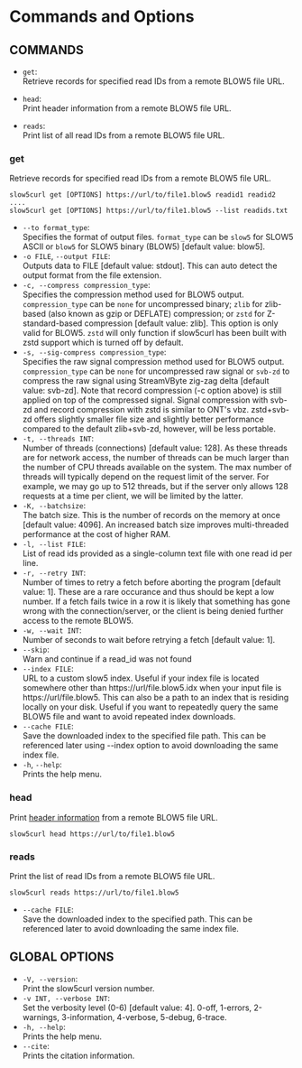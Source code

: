 # Commands and Options

## COMMANDS

* `get`:<br/>
    Retrieve records for specified read IDs from a remote BLOW5 file URL.

* `head`:<br/>
    Print header information from a remote BLOW5 file URL.

* `reads`:<br/>
    Print list of all read IDs from a remote BLOW5 file URL.

### get

Retrieve records for specified read IDs from a remote BLOW5 file URL.

```
slow5curl get [OPTIONS] https://url/to/file1.blow5 readid1 readid2 ....
slow5curl get [OPTIONS] https://url/to/file1.blow5 --list readids.txt
```

*  `--to format_type`:<br/>
    Specifies the format of output files. `format_type` can be `slow5` for SLOW5 ASCII or `blow5` for SLOW5 binary (BLOW5) [default value: blow5].
*  `-o FILE`, `--output FILE`:<br/>
    Outputs data to FILE [default value: stdout]. This can auto detect the output format from the file extension.
*  `-c, --compress compression_type`:<br/>
    Specifies the compression method used for BLOW5 output. `compression_type` can be `none` for uncompressed binary; `zlib` for zlib-based (also known as gzip or DEFLATE) compression; or `zstd` for Z-standard-based compression [default value: zlib]. This option is only valid for BLOW5. `zstd` will only function if slow5curl has been built with zstd support which is turned off by default.
*  `-s, --sig-compress compression_type`:<br/>
    Specifies the raw signal compression method used for BLOW5 output. `compression_type` can be `none` for uncompressed raw signal or `svb-zd` to compress the raw signal using StreamVByte zig-zag delta [default value: svb-zd]. Note that record compression (-c option above) is still applied on top of the compressed signal. Signal compression with svb-zd and record compression with zstd is similar to ONT's vbz.  zstd+svb-zd offers slightly smaller file size and slightly better performance compared to the default zlib+svb-zd, however, will be less portable.
* `-t, --threads INT`:<br/>
    Number of threads (connections) [default value: 128]. As these threads are for network access, the number of threads can be much larger than the number of CPU threads available on the system. The max number of threads will typically depend on the request limit of the server. For example, we may go up to 512 threads, but if the server only allows 128 requests at a time per client, we will be limited by the latter.
* `-K, --batchsize`:<br/>
    The batch size. This is the number of records on the memory at once [default value: 4096]. An increased batch size improves multi-threaded performance at the cost of higher RAM.
* `-l, --list FILE`:<br/>
    List of read ids provided as a single-column text file with one read id per line.
* `-r, --retry INT`:<br/>
    Number of times to retry a fetch before aborting the program [default value: 1]. These are a rare occurance and thus should be kept a low number. If a fetch fails twice in a row it is likely that something has gone wrong with the connection/server, or the client is being denied further access to the remote BLOW5.
* `-w, --wait INT`:<br/>
    Number of seconds to wait before retrying a fetch [default value: 1].
* `--skip`:<br/>
    Warn and continue if a read_id was not found
* `--index FILE`:<br/>
    URL to a custom slow5 index. Useful if your index file is located somewhere other than https://url/file.blow5.idx when your input file is https://url/file.blow5. This can also be a path to an index that is residing locally on your disk. Useful if you want to repeatedly query the same BLOW5 file and want to avoid repeated index downloads.
* `--cache FILE`:<br/>
    Save the downloaded index to the specified file path. This can be referenced later using --index option to avoid downloading the same index file.
*  `-h`, `--help`:<br/>
    Prints the help menu.

### head

Print [header information](https://hasindu2008.github.io/slow5specs/summary#slow5-header) from a remote BLOW5 file URL.

```
slow5curl head https://url/to/file1.blow5
```

### reads

Print the list of read IDs from a remote BLOW5 file URL.

```
slow5curl reads https://url/to/file1.blow5
```

* `--cache FILE`:<br/>
    Save the downloaded index to the specified path. This can be referenced later to avoid downloading the same index file.

## GLOBAL OPTIONS

*  `-V, --version`:<br/>
    Print the slow5curl version number.
*  `-v INT, --verbose INT`:<br/>
    Set the verbosity level (0-6) [default value: 4]. 0-off, 1-errors, 2-warnings, 3-information, 4-verbose, 5-debug, 6-trace.
*  `-h, --help`:<br/>
    Prints the help menu.
*  `--cite`:<br/>
    Prints the citation information.

